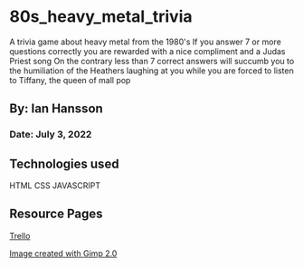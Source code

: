 # 80s_heavy_metal_trivia
A trivia game about heavy metal from the 1980's 
If you answer 7 or more questions correctly you are rewarded with a nice compliment and a Judas Priest song
On the contrary less than 7 correct answers will succumb you to the humiliation of the Heathers laughing at you while you are forced to listen to Tiffany, the queen of mall pop
## By: Ian Hansson
### Date: July 3, 2022

## Technologies used
HTML
CSS
JAVASCRIPT

## Resource Pages

[Trello](https://trello.com/b/IfGa98ek/80s-metal-trivia)


[Image created with Gimp 2.0](https://imgur.com/FFBms5g)
 
